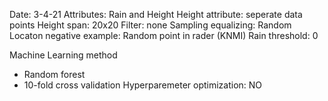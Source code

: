 Date:               3-4-21
Attributes:         Rain and Height
Height attribute:   seperate data points
Height span:        20x20
Filter:             none
Sampling equalizing: Random
Locaton negative example: Random point in rader (KNMI)
Rain threshold:     0

Machine Learning method
- Random forest
- 10-fold cross validation
Hyperparemeter optimization: NO
